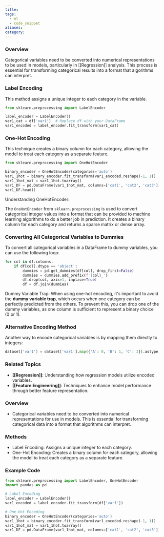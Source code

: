 ```yaml
---
title: 
tags:
  - ml
  - code_snippet
aliases: 
category:
---
```

### Overview

Categorical variables need to be converted into numerical representations to be used in models, particularly in [[Regression]] analysis. This process is essential for transforming categorical results into a format that algorithms can interpret.

### Label Encoding

This method assigns a unique integer to each category in the variable.

```python
from sklearn.preprocessing import LabelEncoder

label_encoder = LabelEncoder()
var1_cat = df['var1']  # Replace df with your DataFrame
var1_encoded = label_encoder.fit_transform(var1_cat)
```

### One-Hot Encoding

This technique creates a binary column for each category, allowing the model to treat each category as a separate feature.

```python
from sklearn.preprocessing import OneHotEncoder

binary_encoder = OneHotEncoder(categories='auto')
var1_1hot = binary_encoder.fit_transform(var1_encoded.reshape(-1, 1))
var1_1hot_mat = var1_1hot.toarray()
var1_DF = pd.DataFrame(var1_1hot_mat, columns=['cat1', 'cat2', 'cat3'])  # Adjust column names as needed
var1_DF.head()
```

Understanding OneHotEncoder:

The `OneHotEncoder` from `sklearn.preprocessing` is used to convert categorical integer values into a format that can be provided to machine learning algorithms to do a better job in prediction. It creates a binary column for each category and returns a sparse matrix or dense array.

### Converting All Categorical Variables to Dummies

To convert all categorical variables in a DataFrame to dummy variables, you can use the following loop:

```python
for col in df.columns:
    if df[col].dtype == 'object':
        dummies = pd.get_dummies(df[col], drop_first=False)
        dummies = dummies.add_prefix(f'{col}_')
        df.drop(col, axis=1, inplace=True)
        df = df.join(dummies)
```

Dummy Variable Trap:
When using one-hot encoding, it's important to avoid the **dummy variable trap**, which occurs when one category can be perfectly predicted from the others. To prevent this, you can drop one of the dummy variables, as one column is sufficient to represent a binary choice (0 or 1).

### Alternative Encoding Method
Another way to encode categorical variables is by mapping them directly to integers:

```python
dataset['var1'] = dataset['var1'].map({'A': 0, 'B': 1, 'C': 2}).astype(int)
```
### Related Topics
- **[[Regression]]**: Understanding how regression models utilize encoded variables.
- **[[Feature Engineering]]**: Techniques to enhance model performance through better feature representation.
### Overview

- Categorical variables need to be converted into numerical representations for use in models. This is essential for transforming categorical data into a format that algorithms can interpret.

### Methods

- Label Encoding: Assigns a unique integer to each category.
- One-Hot Encoding: Creates a binary column for each category, allowing the model to treat each category as a separate feature.

### Example Code

```python
from sklearn.preprocessing import LabelEncoder, OneHotEncoder
import pandas as pd

# Label Encoding
label_encoder = LabelEncoder()
var1_encoded = label_encoder.fit_transform(df['var1'])

# One-Hot Encoding
binary_encoder = OneHotEncoder(categories='auto')
var1_1hot = binary_encoder.fit_transform(var1_encoded.reshape(-1, 1))
var1_1hot_mat = var1_1hot.toarray()
var1_DF = pd.DataFrame(var1_1hot_mat, columns=['cat1', 'cat2', 'cat3'])
```